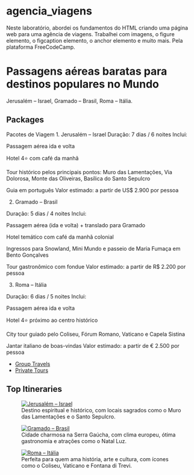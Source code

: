 # agencia_viagens
Neste laboratório, abordei os fundamentos do HTML criando uma página web para uma agência de viagens. Trabalhei com imagens, o figure elemento, o figcaption elemento, o anchor elemento e muito mais. Pela plataforma FreeCodeCamp.

<!DOCTYPE html>
  <html lang="en">
    <head>
      <meta name="description" content="width=device-width, inicial scale=1.0"/>
      <meta charset="utf-8"/>
      <title>Travel Agency Page</title>
    </head>
    <body>
      <h1>Passagens aéreas baratas para destinos populares no Mundo</h1>
      <p>
        Jerusalém – Israel, Gramado – Brasil, Roma – Itália.</p>
      <h2>Packages</h2>
      <p>Pacotes de Viagem
1. Jerusalém – Israel
Duração: 7 dias / 6 noites
Inclui:

Passagem aérea ida e volta

Hotel 4⭐ com café da manhã

Tour histórico pelos principais pontos: Muro das Lamentações, Via Dolorosa, Monte das Oliveiras, Basílica do Santo Sepulcro

Guia em português
Valor estimado: a partir de US$ 2.900 por pessoa

2. Gramado – Brasil

Duração: 5 dias / 4 noites
Inclui:

Passagem aérea (ida e volta) + translado para Gramado

Hotel temático com café da manhã colonial

Ingressos para Snowland, Mini Mundo e passeio de Maria Fumaça em Bento Gonçalves

Tour gastronômico com fondue
Valor estimado: a partir de R$ 2.200 por pessoa

3. Roma – Itália

Duração: 6 dias / 5 noites
Inclui:

Passagem aérea ida e volta

Hotel 4⭐ próximo ao centro histórico

City tour guiado pelo Coliseu, Fórum Romano, Vaticano e Capela Sistina

Jantar italiano de boas-vindas
Valor estimado: a partir de € 2.500 por pessoa</p>
        <ul>
          <li>
          <a href="https://www.freecodecamp.org/learn" target="_blank">
          Group Travels
          </a>
          </li>
          <li>
          <a href="https://www.freecodecamp.org/learn" target="_blank">
            Private Tours
          </a>
          </li>
        </ul>
    <h2>Top Itineraries</h2>
    
   <figure>
      <a href="https://www.freecodecamp.org/learn" target="_blank">
      <img src="https://cdn.freecodecamp.org/curriculum/labs/colosseo.jpg" alt="Jerusalém – Israel">
      </a>
      <figcaption>Destino espiritual e histórico, com locais sagrados como o Muro das Lamentações e o Santo Sepulcro.</figcapion>
    </figure>
    
   <figure>
      <a href="https://www.freecodecamp.org/learn" target="_blank">
      <img src="https://cdn.freecodecamp.org/curriculum/labs/alps.jpg" alt="Gramado – Brasil">
      </a>
      <figcaption>Cidade charmosa na Serra Gaúcha, com clima europeu, ótima gastronomia e atrações como o Natal Luz.</figcapion>
    </figure>
    
   <figure>
      <a href="https://www.freecodecamp.org/learn" target="_blank">
      <img src="https://cdn.freecodecamp.org/curriculum/labs/sea.jpg" alt="Roma – Itália">
      </a>
      <figcaption>Perfeita para quem ama história, arte e cultura, com ícones como o Coliseu, Vaticano e Fontana di Trevi.</figcapion>
    </figure>
    
   </body>
  </html>

